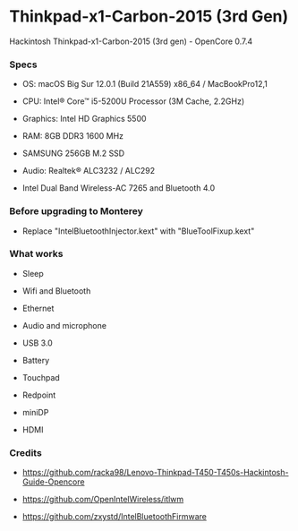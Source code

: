 # Thinkpad-x1-Carbon-2015 (3rd Gen)
Hackintosh Thinkpad-x1-Carbon-2015 (3rd gen) - OpenCore 0.7.4

### Specs
+ OS: macOS Big Sur 12.0.1 (Build 21A559) x86_64 / MacBookPro12,1

+ CPU: Intel® Core™ i5-5200U Processor (3M Cache, 2.2GHz)

+ Graphics: Intel HD Graphics 5500

+ RAM: 8GB DDR3 1600 MHz

+ SAMSUNG 256GB M.2 SSD

+ Audio: Realtek® ALC3232 / ALC292

+ Intel Dual Band Wireless-AC 7265 and Bluetooth 4.0

### Before upgrading to Monterey

+ Replace "IntelBluetoothInjector.kext" with "BlueToolFixup.kext"

### What works

+ Sleep

+ Wifi and Bluetooth

+ Ethernet

+ Audio and microphone

+ USB 3.0

+ Battery

+ Touchpad

+ Redpoint

+ miniDP

+ HDMI

### Credits

+ https://github.com/racka98/Lenovo-Thinkpad-T450-T450s-Hackintosh-Guide-Opencore

+ https://github.com/OpenIntelWireless/itlwm

+ https://github.com/zxystd/IntelBluetoothFirmware
